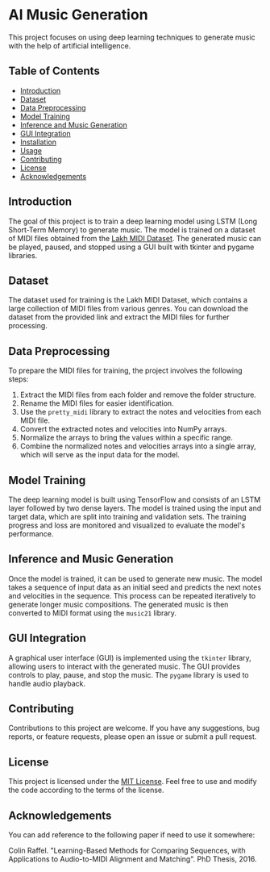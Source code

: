 # AI Music Generation

This project focuses on using deep learning techniques to generate music with the help of artificial intelligence.

## Table of Contents

- [Introduction](#introduction)
- [Dataset](#dataset)
- [Data Preprocessing](#data-preprocessing)
- [Model Training](#model-training)
- [Inference and Music Generation](#inference-and-music-generation)
- [GUI Integration](#gui-integration)
- [Installation](#installation)
- [Usage](#usage)
- [Contributing](#contributing)
- [License](#license)
- [Acknowledgements](#acknowledgements)

## Introduction

The goal of this project is to train a deep learning model using LSTM (Long Short-Term Memory) to generate music. The model is trained on a dataset of MIDI files obtained from the [Lakh MIDI Dataset](https://www.kaggle.com/datasets/imsparsh/lakh-midi-clean?resource=download). The generated music can be played, paused, and stopped using a GUI built with tkinter and pygame libraries.

## Dataset

The dataset used for training is the Lakh MIDI Dataset, which contains a large collection of MIDI files from various genres. You can download the dataset from the provided link and extract the MIDI files for further processing.

## Data Preprocessing

To prepare the MIDI files for training, the project involves the following steps:

1. Extract the MIDI files from each folder and remove the folder structure.
2. Rename the MIDI files for easier identification.
3. Use the `pretty_midi` library to extract the notes and velocities from each MIDI file.
4. Convert the extracted notes and velocities into NumPy arrays.
5. Normalize the arrays to bring the values within a specific range.
6. Combine the normalized notes and velocities arrays into a single array, which will serve as the input data for the model.

## Model Training

The deep learning model is built using TensorFlow and consists of an LSTM layer followed by two dense layers. The model is trained using the input and target data, which are split into training and validation sets. The training progress and loss are monitored and visualized to evaluate the model's performance.

## Inference and Music Generation

Once the model is trained, it can be used to generate new music. The model takes a sequence of input data as an initial seed and predicts the next notes and velocities in the sequence. This process can be repeated iteratively to generate longer music compositions. The generated music is then converted to MIDI format using the `music21` library.

## GUI Integration

A graphical user interface (GUI) is implemented using the `tkinter` library, allowing users to interact with the generated music. The GUI provides controls to play, pause, and stop the music. The `pygame` library is used to handle audio playback.

## Contributing

Contributions to this project are welcome. If you have any suggestions, bug reports, or feature requests, please open an issue or submit a pull request.

## License

This project is licensed under the [MIT License](./LICENSE). Feel free to use and modify the code according to the terms of the license.

## Acknowledgements

You can add reference to the following paper if need to use it somewhere:

Colin Raffel. "Learning-Based Methods for Comparing Sequences, with Applications to Audio-to-MIDI Alignment and Matching". PhD Thesis, 2016.
